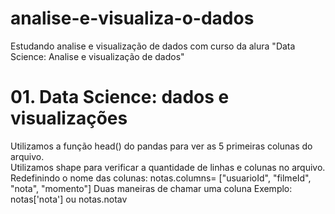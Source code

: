 # analise-e-visualiza-o-dados
Estudando analise e visualização de dados com curso da alura "Data Science:  Analise e visualização de dados"

<h1>01. Data Science: dados e visualizações</h1>
Utilizamos a função head() do pandas para ver as 5 primeiras colunas do arquivo.
</br>
Utilizamos shape para verificar a quantidade de linhas e colunas no arquivo.
</br>
Redefinindo o nome das colunas: notas.columns= ["usuarioId", "filmeId", "nota", "momento"]
Duas maneiras de chamar uma coluna 
Exemplo: notas['nota'] ou notas.notav  
